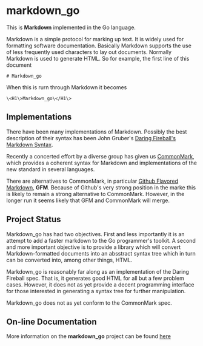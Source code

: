 # markdown_go

This is **Markdown** implemented in the Go language.

Markdown is a simple protocol for marking up text.  It is widely used for
formatting software documentation.  Basically Markdown supports the use of
less frequently used characters to lay out documents.  Normally Markdown is
used to generate HTML.  So for example, the first line of this document

	# Markdown_go

When this is rurn through Markdown it becomes

	\<H1\>Markdown_go\</H1\>

## Implementations

There have been many implementations of Markdown.  Possibly the best
description of their syntax has been John Gruber's
[Daring Fireball's Markdown Syntax](http://daringfireball.net/projects/markdown/syntax).

Recently a concerted effort by a diverse group has given us
[CommonMark](http://commonmark.org),
which provides a coherent syntax for Markdown and implementations of the
new standard in several languages.

There are alternatives to CommonMark, in particular
[Github Flavored Markdown](https://help.github.com/articles/github-flavored-markdown/),
**GFM**.
Because of Github's very strong position in the marke this is likely to remain
a strong alternative to CommonMark.  However, in the longer run it seems likely
that GFM and CommonMark will merge.

## Project Status

Markdown_go has had two objectives.  First and less importantly it is an
attempt to add a faster markdown to the Go programmer's toolkit.  A second
and more important objective is to provide a library which will convert
Markdown-formatted documents into an absstract syntax tree which in turn
can be converted into, among other things, HTML.

Markdown_go is reasonably far along as an implementation of the Daring
Fireball spec.  That is, it generates good HTML for all but a few problem
cases.  However, it does not as yet provide a decent programming interface
for those interested in generating a syntax tree for further manipulation.

Markdown_go does not as yet conform to the CommonMark spec.

## On-line Documentation

More information on the **markdown_go** project can be found
[here](://jddixon.github.io/markdown_go)

